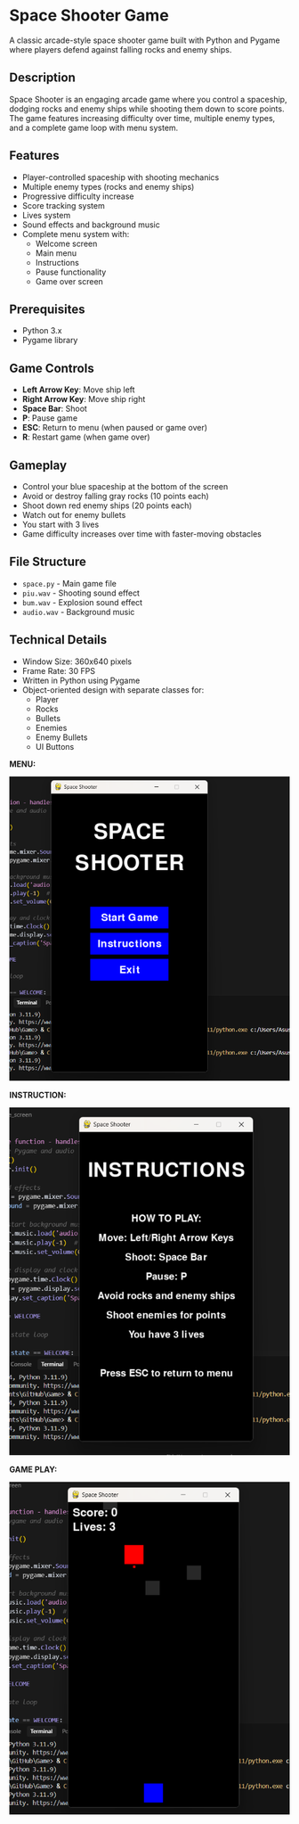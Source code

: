# Space Shooter Game

A classic arcade-style space shooter game built with Python and Pygame where players defend against falling rocks and enemy ships.

## Description

Space Shooter is an engaging arcade game where you control a spaceship, dodging rocks and enemy ships while shooting them down to score points. The game features increasing difficulty over time, multiple enemy types, and a complete game loop with menu system.

## Features

- Player-controlled spaceship with shooting mechanics
- Multiple enemy types (rocks and enemy ships)
- Progressive difficulty increase
- Score tracking system
- Lives system
- Sound effects and background music
- Complete menu system with:
  - Welcome screen
  - Main menu
  - Instructions
  - Pause functionality
  - Game over screen

## Prerequisites

- Python 3.x
- Pygame library

## Game Controls

- **Left Arrow Key**: Move ship left
- **Right Arrow Key**: Move ship right
- **Space Bar**: Shoot
- **P**: Pause game
- **ESC**: Return to menu (when paused or game over)
- **R**: Restart game (when game over)

## Gameplay

- Control your blue spaceship at the bottom of the screen
- Avoid or destroy falling gray rocks (10 points each)
- Shoot down red enemy ships (20 points each)
- Watch out for enemy bullets
- You start with 3 lives
- Game difficulty increases over time with faster-moving obstacles

## File Structure

- `space.py` - Main game file
- `piu.wav` - Shooting sound effect
- `bum.wav` - Explosion sound effect
- `audio.wav` - Background music

## Technical Details

- Window Size: 360x640 pixels
- Frame Rate: 30 FPS
- Written in Python using Pygame
- Object-oriented design with separate classes for:
  - Player
  - Rocks
  - Bullets
  - Enemies
  - Enemy Bullets
  - UI Buttons



**MENU:**

![Zrzut ekranu z gry](https://github.com/juliettapotasznik/Game/blob/18218a213e6d519ac6a26b1c337b8990eff399b3/Zrzut%20ekranu%202025-05-21%20185056.png)

**INSTRUCTION:**

![Zrzut ekranu z gry](https://github.com/juliettapotasznik/Game/blob/4f734480d2416b4e1f4ce880e849fc500a921324/Zrzut%20ekranu%202025-05-21%20185105.png)

**GAME PLAY:**

![Zrzut ekranu z gry](https://github.com/juliettapotasznik/Game/blob/b9f74129517ff7e2b4083f6aaf37a999779ad3f8/Zrzut%20ekranu%202025-05-21%20185131.png)

